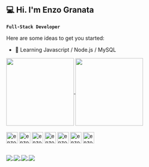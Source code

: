 ## 💻 Hi. I'm Enzo Granata
**`Full-Stack Developer`**

Here are some ideas to get you started:
- 🌱 Learning Javascript / Node.js / MySQL

<a href="https://github.com/enzogran01">
  <img height=180em align="center" src="https://github-readme-stats.vercel.app/api?username=enzogran01&theme=tokyonight&show_icons=true&include_all_commits=true&count_private=true" />
</a>
<a href="https://github.com/anuraghazra/convoychat">
  <img height=180em align="center" src="https://github-readme-stats.vercel.app/api/top-langs?username=enzogran01&layout=compact&theme=tokyonight&langs_count=8&card_width=320" />
</a>

<div style="display: inline_block"> <br>
  <img align="center" alt="enzo.html" height="30" width="30" src="https://cdn.jsdelivr.net/gh/devicons/devicon@latest/icons/html5/html5-original.svg" />
  <img align="center" alt="enzo.css" height="30" width="30" src="https://cdn.jsdelivr.net/gh/devicons/devicon@latest/icons/css3/css3-original.svg" />
  <img align="center" alt="enzo.js" height="30" width="30" src="https://cdn.jsdelivr.net/gh/devicons/devicon@latest/icons/javascript/javascript-original.svg" />
  <img align="center" alt="enzo.js" height="30" width="30" src="https://cdn.jsdelivr.net/gh/devicons/devicon@latest/icons/nodejs/nodejs-original.svg" />
  <img align="center" alt="enzo.cs" height="30" width="30" src="https://cdn.jsdelivr.net/gh/devicons/devicon@latest/icons/csharp/csharp-original.svg" />
  <img align="center" alt="enzo.npm" height="30" width="30" src="https://cdn.jsdelivr.net/gh/devicons/devicon@latest/icons/npm/npm-original-wordmark.svg" />
  <img align="center" alt="enzo.sql" height="30" width="30" src="https://cdn.jsdelivr.net/gh/devicons/devicon@latest/icons/mysql/mysql-original.svg" />
</div>

##

<div>
  <a href="https://mail.google.com/mail/?view=cm&fs=1&to=yournarrator013@gmail.com" target="_blank">
    <img align="center" src="https://img.shields.io/badge/Gmail-D14836?style=for-the-badge&logo=gmail&logoColor=white"/>
  </a>
  <a href="https://www.linkedin.com/in/enzo-granata-b73580307" target="_blank">
    <img align="center" src="https://img.shields.io/badge/LinkedIn-0077B5?style=for-the-badge&logo=linkedin&logoColor=white"/>
  </a>
  <a href="https://www.instagram.com/granata_ig" target="_blank">
    <img align="center" src="https://img.shields.io/badge/Instagram-E4405F?style=for-the-badge&logo=instagram&logoColor=white"/>
  </a>
  <a href="https://discord.com/users/896943098045792278" target="_blank">
    <img align="center" src="https://img.shields.io/badge/Discord-7289DA?style=for-the-badge&logo=discord&logoColor=white"/>
  </a>
</div>
